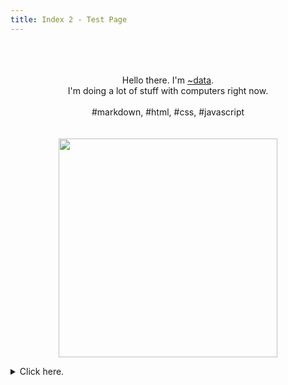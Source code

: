 ```yaml
---
title: Index 2 - Test Page
---
```

<p align="center" style="font-family: var(--nc-font-mono);">
    <br>
    <br>
    <br>
    Hello there. I'm <a href="https://data.tilde.team/">~data</a>.
    <br>
    I'm doing a lot of stuff with computers right now.
    <br><br>
    #markdown, #html, #css, #javascript
    <br>
    <br>
    <br>
    <img src="https://media.giphy.com/media/3o7WIHsSrmSmbfdwIM/giphy.gif" width="350" />
</p>

<details>
<summary>
Click here.
</summary>
This is some text. We are using it as placeholder. This should help us look at how text interacts with the footer and the lower elements of the pages.<br>Thanks for clicking.
</details>